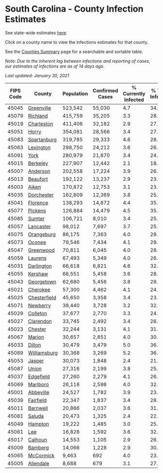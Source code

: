 # South Carolina - County Infection Estimates

See state-wide estimates [here](/infections/us-sc).

Click on a county name to view the infections estimates for that county.

See the [Counties Summary](/infections/summary-counties) page for a searchable and sortable table.

*Note: Due to the inherent lag between infections and reporting of cases, our estimates of infections are as of 14 days ago.*

*Last updated: January 30, 2021*

|   FIPS Code |                       County |   Population |   Confirmed Cases |   % Currently Infected |   % Total Infected |
|-------------|------------------------------|--------------|-------------------|------------------------|--------------------|
|       45045 |     [Greenville](greenville) |      523,542 |            55,030 |                    4.7 |               34.0 |
|       45079 |         [Richland](richland) |      415,759 |            35,205 |                    3.3 |               28.7 |
|       45019 |     [Charleston](charleston) |      411,406 |            32,182 |                    2.9 |               27.8 |
|       45051 |               [Horry](horry) |      354,081 |            28,566 |                    3.4 |               27.4 |
|       45083 |   [Spartanburg](spartanburg) |      319,785 |            29,333 |                    4.6 |               28.9 |
|       45063 |       [Lexington](lexington) |      298,750 |            24,212 |                    3.6 |               26.5 |
|       45091 |                 [York](york) |      280,979 |            21,870 |                    3.4 |               24.8 |
|       45015 |         [Berkeley](berkeley) |      227,907 |            12,442 |                    2.1 |               18.9 |
|       45007 |         [Anderson](anderson) |      202,558 |            17,224 |                    3.9 |               26.8 |
|       45013 |         [Beaufort](beaufort) |      192,122 |            13,237 |                    2.9 |               23.7 |
|       45003 |               [Aiken](aiken) |      170,872 |            12,753 |                    3.1 |               23.2 |
|       45035 |     [Dorchester](dorchester) |      162,809 |            12,369 |                    3.8 |               25.1 |
|       45041 |         [Florence](florence) |      138,293 |            14,872 |                    4.4 |               35.7 |
|       45077 |           [Pickens](pickens) |      126,884 |            14,479 |                    4.5 |               35.9 |
|       45085 |             [Sumter](sumter) |      106,721 |             8,010 |                    3.4 |               25.6 |
|       45057 |       [Lancaster](lancaster) |       98,012 |             7,697 |                    3.7 |               25.0 |
|       45075 |     [Orangeburg](orangeburg) |       86,175 |             7,363 |                    4.0 |               29.3 |
|       45073 |             [Oconee](oconee) |       79,546 |             7,434 |                    4.1 |               29.0 |
|       45047 |       [Greenwood](greenwood) |       70,811 |             6,045 |                    4.0 |               28.2 |
|       45059 |           [Laurens](laurens) |       67,493 |             5,349 |                    4.0 |               26.1 |
|       45031 |     [Darlington](darlington) |       66,618 |             6,821 |                    4.6 |               32.7 |
|       45055 |           [Kershaw](kershaw) |       66,551 |             5,458 |                    3.6 |               28.3 |
|       45043 |     [Georgetown](georgetown) |       62,680 |             5,456 |                    3.8 |               29.2 |
|       45021 |         [Cherokee](cherokee) |       57,300 |             4,462 |                    4.1 |               24.5 |
|       45025 | [Chesterfield](chesterfield) |       45,650 |             3,358 |                    3.4 |               23.9 |
|       45071 |         [Newberry](newberry) |       38,440 |             3,728 |                    3.2 |               32.0 |
|       45029 |         [Colleton](colleton) |       37,677 |             2,770 |                    3.3 |               24.7 |
|       45027 |       [Clarendon](clarendon) |       33,745 |             2,492 |                    3.4 |               26.4 |
|       45023 |           [Chester](chester) |       32,244 |             3,131 |                    4.1 |               31.7 |
|       45067 |             [Marion](marion) |       30,657 |             2,851 |                    4.0 |               30.4 |
|       45033 |             [Dillon](dillon) |       30,479 |             3,479 |                    5.0 |               36.9 |
|       45089 | [Williamsburg](williamsburg) |       30,368 |             3,269 |                    5.2 |               36.2 |
|       45053 |             [Jasper](jasper) |       30,073 |             1,848 |                    2.4 |               21.0 |
|       45087 |               [Union](union) |       27,316 |             2,199 |                    3.8 |               25.5 |
|       45037 |       [Edgefield](edgefield) |       27,260 |             2,279 |                    4.1 |               26.2 |
|       45069 |         [Marlboro](marlboro) |       26,118 |             2,598 |                    4.0 |               32.3 |
|       45001 |       [Abbeville](abbeville) |       24,527 |             1,782 |                    3.9 |               23.4 |
|       45039 |       [Fairfield](fairfield) |       22,347 |             1,837 |                    3.4 |               28.1 |
|       45011 |         [Barnwell](barnwell) |       20,866 |             2,037 |                    3.6 |               31.7 |
|       45081 |             [Saluda](saluda) |       20,473 |             1,325 |                    2.4 |               22.5 |
|       45049 |           [Hampton](hampton) |       19,222 |             1,485 |                    3.0 |               25.8 |
|       45061 |                   [Lee](lee) |       16,828 |             1,592 |                    3.6 |               32.8 |
|       45017 |           [Calhoun](calhoun) |       14,553 |             1,105 |                    2.9 |               26.0 |
|       45009 |           [Bamberg](bamberg) |       14,066 |             1,228 |                    2.9 |               30.8 |
|       45065 |       [McCormick](mccormick) |        9,463 |               692 |                    4.0 |               23.2 |
|       45005 |       [Allendale](allendale) |        8,688 |               679 |                    3.1 |               27.2 |